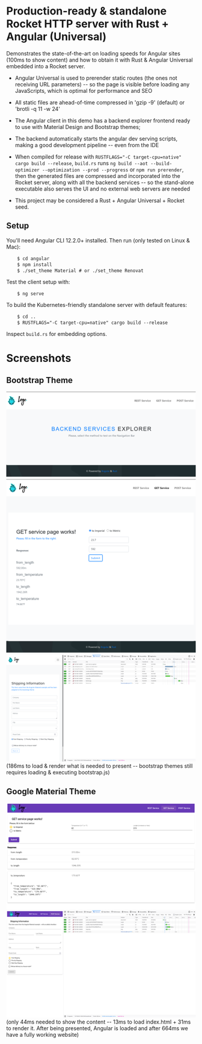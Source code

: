 # Production-ready & standalone Rocket HTTP server with Rust + Angular (Universal)

Demonstrates the state-of-the-art on loading speeds for Angular sites (100ms to show content) and how to obtain it with
Rust & Angular Universal embedded into a Rocket server.

  * Angular Universal is used to prerender static routes (the ones not receiving URL parameters) -- so the page is visible
    before loading any JavaScripts, which is optimal for performance and SEO

  * All static files are ahead-of-time compressed in 'gzip -9' (default) or 'brotli -q 11 -w 24'

  * The Angular client in this demo has a backend explorer frontend ready to use with Material Design and Bootstrap themes;

  * The backend automatically starts the angular dev serving scripts, making a good development pipeline -- even from the IDE

  * When compiled for release with ```RUSTFLAGS="-C target-cpu=native" cargo build --release```, ```build.rs``` runs
    ```ng build --aot --build-optimizer --optimization --prod --progress``` or ```npm run prerender```, then the generated files
    are compressed and incorporated into the Rocket server, along with all the backend services -- so the stand-alone executable
    also serves the UI and no external web servers are needed

  * This project may be considered a Rust + Angular Universal + Rocket seed.


## Setup

You'll need Angular CLI 12.2.0+ installed. Then run (only tested on Linux & Mac):

```
    $ cd angular
    $ npm install
    $ ./set_theme Material # or ./set_theme Renovat
```

Test the client setup with:
```
    $ ng serve
```

To build the Kubernetes-friendly standalone server with default features:
```
    $ cd ..
    $ RUSTFLAGS="-C target-cpu=native" cargo build --release
```

Inspect ```build.rs``` for embedding options.


# Screenshots

## Bootstrap Theme
![rust+angular+bootstrap 1.png](screenshots/rust+angular+bootstrap%201.png)
![rust+angular+bootstrap 2.png](screenshots/rust+angular+bootstrap%202.png)
![rust+angular+bootstrap 3.png](screenshots/rust+angular+bootstrap%203.png)
(186ms to load & render what is needed to present -- bootstrap themes still requires loading & executing bootstrap.js)

## Google Material Theme
![rust+angular+material 1.png](screenshots/rust+angular+material%201.png)
![rust+angular+material 2.png](screenshots/rust+angular+material%202.png)
(only 44ms needed to show the content -- 13ms to load index.html + 31ms to render it. After being presented, Angular is loaded and after 664ms we have a fully working website)
